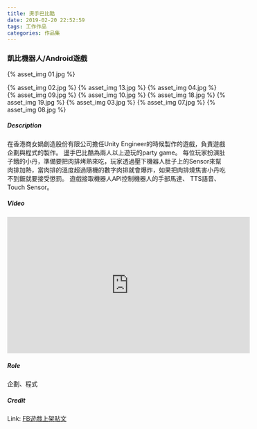 ```yaml
---
title: 燙手巴比酷
date: 2019-02-20 22:52:59
tags: 工作作品
categories: 作品集
---
```

### 凱比機器人/Android遊戲

{% asset_img 01.jpg %}
<!--more-->
{% asset_img 02.jpg %}
{% asset_img 13.jpg %}
{% asset_img 04.jpg %}
{% asset_img 09.jpg %}
{% asset_img 10.jpg %}
{% asset_img 18.jpg %}
{% asset_img 19.jpg %}
{% asset_img 03.jpg %}
{% asset_img 07.jpg %}
{% asset_img 08.jpg %}

##### Description
在香港商女媧創造股份有限公司擔任Unity Engineer的時候製作的遊戲，負責遊戲企劃與程式的製作。 盪手巴比酷為兩人以上遊玩的party game。 每位玩家扮演肚子餓的小丹，準備要把肉排烤熟來吃，玩家透過壓下機器人肚子上的Sensor來幫肉排加熱，當肉排的溫度超過隨機的數字肉排就會爆炸，如果把肉排燒焦害小丹吃不到飯就要接受懲罰。 遊戲接取機器人API控制機器人的手部馬達、 TTS語音、Touch Sensor。 

##### Video
<iframe width="560" height="315" src="https://www.youtube.com/embed/u0BVWpSf0gE" frameborder="0" allow="accelerometer; autoplay; encrypted-media; gyroscope; picture-in-picture" allowfullscreen></iframe>

##### Role
企劃、程式

##### Credit
Link: [FB遊戲上架貼文](https://www.facebook.com/NuwaRobotics/posts/2134565643473967?__xts__[0]=68.ARCRekWd4RrIbVWrNWcIDioILJdqegzAnvJ4fPTaDT6c_b2QqSszpdi_e5nS_oU7GmAevBTvUkUD45JEnH_Lr_uY8Mwg3sOpNdyQXLK2AcLS3rC5oIGwEwkBGVecH0XiQ8vg-YwoACG3aHAWUr7yCTfa39ARAz-9GCLVB9KZqBHfKYfIfbieBNqJOqHJ6AejmH6ftlIUVkJn8NkTyyT7hpjC259H-elRGY2E8cjMPp6IaVXB3nH5fpARoPInQtMD8ojoBiIELO7lijktRIcSD7xqFzbMRjh_2c8seR7WNzXXVkoYmZocB_cEvX9rqmMcUEWGvF6LkAQIZIyo10UTxmqMhJ-U&__tn__=-R) 